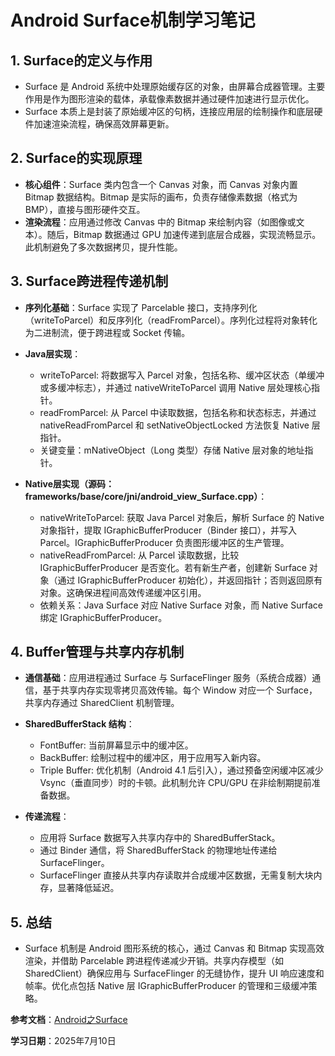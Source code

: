 # Android Surface机制学习笔记

## 1. Surface的定义与作用

- Surface 是 Android 系统中处理原始缓存区的对象，由屏幕合成器管理。主要作用是作为图形渲染的载体，承载像素数据并通过硬件加速进行显示优化。
- Surface 本质上是封装了原始缓冲区的句柄，连接应用层的绘制操作和底层硬件加速渲染流程，确保高效屏幕更新。

## 2. Surface的实现原理

- **核心组件**：Surface 类内包含一个 Canvas 对象，而 Canvas 对象内置 Bitmap 数据结构。Bitmap 是实际的画布，负责存储像素数据（格式为 BMP），直接与图形硬件交互。
- **渲染流程**：应用通过修改 Canvas 中的 Bitmap 来绘制内容（如图像或文本）。随后，Bitmap 数据通过 GPU 加速传递到底层合成器，实现流畅显示。此机制避免了多次数据拷贝，提升性能。

## 3. Surface跨进程传递机制

- **序列化基础**：Surface 实现了 Parcelable 接口，支持序列化（writeToParcel）和反序列化（readFromParcel）。序列化过程将对象转化为二进制流，便于跨进程或 Socket 传输。

- **Java层实现**：
  - writeToParcel: 将数据写入 Parcel 对象，包括名称、缓冲区状态（单缓冲或多缓冲标志），并通过 nativeWriteToParcel 调用 Native 层处理核心指针。
  - readFromParcel: 从 Parcel 中读取数据，包括名称和状态标志，并通过 nativeReadFromParcel 和 setNativeObjectLocked 方法恢复 Native 层指针。
  - 关键变量：mNativeObject（Long 类型）存储 Native 层对象的地址指针。

- **Native层实现（源码：frameworks/base/core/jni/android_view_Surface.cpp）**：
  - nativeWriteToParcel: 获取 Java Parcel 对象后，解析 Surface 的 Native 对象指针，提取 IGraphicBufferProducer（Binder 接口），并写入 Parcel。IGraphicBufferProducer 负责图形缓冲区的生产管理。
  - nativeReadFromParcel: 从 Parcel 读取数据，比较 IGraphicBufferProducer 是否变化。若有新生产者，创建新 Surface 对象（通过 IGraphicBufferProducer 初始化），并返回指针；否则返回原有对象。这确保进程间高效传递缓冲区引用。
  - 依赖关系：Java Surface 对应 Native Surface 对象，而 Native Surface 绑定 IGraphicBufferProducer。

## 4. Buffer管理与共享内存机制

- **通信基础**：应用进程通过 Surface 与 SurfaceFlinger 服务（系统合成器）通信，基于共享内存实现零拷贝高效传输。每个 Window 对应一个 Surface，共享内存通过 SharedClient 机制管理。

- **SharedBufferStack 结构**：
  - FontBuffer: 当前屏幕显示中的缓冲区。
  - BackBuffer: 绘制过程中的缓冲区，用于应用写入新内容。
  - Triple Buffer: 优化机制（Android 4.1 后引入），通过预备空闲缓冲区减少 Vsync（垂直同步）时的卡顿。此机制允许 CPU/GPU 在非绘制期提前准备数据。

- **传递流程**：
  - 应用将 Surface 数据写入共享内存中的 SharedBufferStack。
  - 通过 Binder 通信，将 SharedBufferStack 的物理地址传递给 SurfaceFlinger。
  - SurfaceFlinger 直接从共享内存读取并合成缓冲区数据，无需复制大块内存，显著降低延迟。

## 5. 总结

- Surface 机制是 Android 图形系统的核心，通过 Canvas 和 Bitmap 实现高效渲染，并借助 Parcelable 跨进程传递减少开销。共享内存模型（如 SharedClient）确保应用与 SurfaceFlinger 的无缝协作，提升 UI 响应速度和帧率。优化点包括 Native 层 IGraphicBufferProducer 的管理和三级缓冲策略。

**参考文档**：[Android之Surface](https://www.cnblogs.com/naray/p/15340006.html)

**学习日期**：2025年7月10日